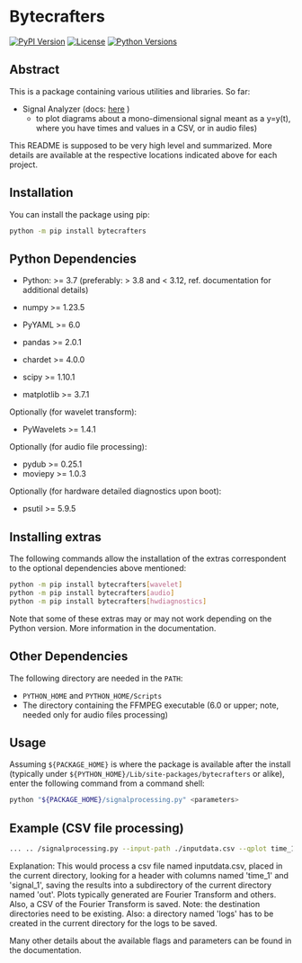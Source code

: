 # Bytecrafters

[![PyPI Version](https://img.shields.io/pypi/v/bytecrafters.svg)](https://pypi.org/project/bytecrafters/)
[![License](https://img.shields.io/pypi/l/bytecrafters.svg)](https://opensource.org/licenses/MIT)
[![Python Versions](https://img.shields.io/pypi/pyversions/bytecrafters.svg)](https://pypi.org/project/bytecrafters/)

## Abstract

This is a package containing various utilities and libraries. So far:

- Signal Analyzer (docs: [here](https://github.com/pmatteo68/signalanalyzer) )
  - to plot diagrams about a mono-dimensional signal meant as a y=y(t), where you have times and values in a CSV, or in audio files)

This README is supposed to be very high level and summarized. More details are available at the respective locations indicated above for each project.

## Installation

You can install the package using pip:

```bash
python -m pip install bytecrafters
```

## Python Dependencies

- Python: >= 3.7 (preferably: > 3.8 and < 3.12, ref. documentation for additional details)

- numpy >= 1.23.5
- PyYAML >= 6.0
- pandas >= 2.0.1
- chardet >= 4.0.0
- scipy >= 1.10.1
- matplotlib >= 3.7.1

Optionally (for wavelet transform):
- PyWavelets >= 1.4.1

Optionally (for audio file processing):
- pydub >= 0.25.1
- moviepy >= 1.0.3

Optionally (for hardware detailed diagnostics upon boot):
- psutil >= 5.9.5

## Installing extras

The following commands allow the installation of the extras correspondent to the optional dependencies above mentioned:

```bash
python -m pip install bytecrafters[wavelet]
python -m pip install bytecrafters[audio]
python -m pip install bytecrafters[hwdiagnostics]
```

Note that some of these extras may or may not work depending on the Python version. More information in the documentation.

## Other Dependencies

The following directory are needed in the `PATH`:
- `PYTHON_HOME` and `PYTHON_HOME/Scripts`
- The directory containing the FFMPEG executable (6.0 or upper; note, needed only for audio files processing)

## Usage
Assuming `${PACKAGE_HOME}` is where the package is available after the install (typically under `${PYTHON_HOME}/Lib/site-packages/bytecrafters` or alike),
enter the following command from a command shell:

```bash
python "${PACKAGE_HOME}/signalprocessing.py" <parameters>
```

## Example (CSV file processing)

```bash
... .. /signalprocessing.py --input-path ./inputdata.csv --qplot time_1 signal_1 --include-histogram --out-directory ./out
```

Explanation:
This would process a csv file named inputdata.csv, placed in the current directory, looking for a header with columns
named 'time_1' and 'signal_1', saving the results into a subdirectory of the current directory named 'out'.
Plots typically generated are Fourier Transform and others. Also, a CSV of the Fourier Transform is saved.
Note: the destination directories need to be existing. Also: a directory named 'logs' has to be created in the current directory
for the logs to be saved.

Many other details about the available flags and parameters can be found in the documentation.

